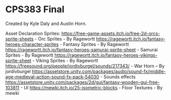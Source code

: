 # CPS383 Final

Created by Kyle Daly and Austin Horn.

Asset Declaration
Sprites: https://free-game-assets.itch.io/free-2d-orcs-sprite-sheets - Orc Sprites - By Ragewortt
https://ragewortt.itch.io/fantasy-heroes-character-sprites - Fantasy Sprites - By Ragewortt
https://ragewortt.itch.io/fantasy-heroes-samurai-sprite-sheet - Samurai Sprites - By Ragewortt
https://ragewortt.itch.io/fantasy-heroes-vikings-sprite-sheet - Viking Sprites - By Ragewortt
https://freesound.org/people/jordivburgel/sounds/217343/ - War Horn – By jordivburgel
https://assetstore.unity.com/packages/audio/sound-fx/middle-age-medieval-action-sound-fx-pack-54030 - Sounds effects
https://assetstore.unity.com/packages/2d/gui/fantasy-wooden-gui-free-103811 - UI
https://mewki.itch.io/25-isometric-blocks - Floor Textures - By mewki

